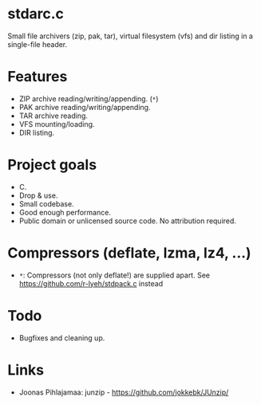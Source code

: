 # stdarc.c
Small file archivers (zip, pak, tar), virtual filesystem (vfs) and dir listing in a single-file header.

# Features
- ZIP archive reading/writing/appending. (`*`)
- PAK archive reading/writing/appending.
- TAR archive reading.
- VFS mounting/loading.
- DIR listing.

# Project goals
- C.
- Drop & use.
- Small codebase.
- Good enough performance.
- Public domain or unlicensed source code. No attribution required.

# Compressors (deflate, lzma, lz4, ...)
- `*`: Compressors (not only deflate!) are supplied apart. See https://github.com/r-lyeh/stdpack.c instead

# Todo
- Bugfixes and cleaning up.

# Links
- Joonas Pihlajamaa: junzip - https://github.com/jokkebk/JUnzip/
